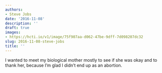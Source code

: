 ```yaml
---
authors:
- Steve Jobs
date: '2016-11-08'
description: ''
draft: true
images:
- https://hcti.io/v1/image/75f907aa-d062-47be-9dff-7d098207dc32
slug: 2016-11-08-steve-jobs
title: ''
---
```


I wanted to meet my biological mother mostly to see if she was okay and to thank her, because I’m glad I didn’t end up as an abortion.